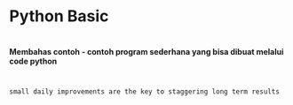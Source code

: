 # Python Basic

#

**Membahas contoh - contoh program sederhana yang bisa dibuat melalui code python**

#
```
small daily improvements are the key to staggering long term results
```